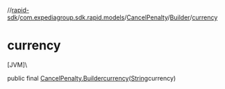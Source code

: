//[rapid-sdk](../../../../index.md)/[com.expediagroup.sdk.rapid.models](../../index.md)/[CancelPenalty](../index.md)/[Builder](index.md)/[currency](currency.md)

# currency

[JVM]\

public final [CancelPenalty.Builder](index.md)[currency](currency.md)([String](https://docs.oracle.com/javase/8/docs/api/java/lang/String.html)currency)
